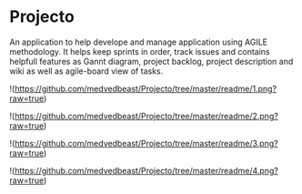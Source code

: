 # Projecto

An application to help develope and manage application using AGILE methodology. It helps keep sprints in order, track issues and contains helpfull features as Gannt diagram, project backlog, project description and wiki as well as agile-board view of tasks.

!(https://github.com/medvedbeast/Projecto/tree/master/readme/1.png?raw=true)

!(https://github.com/medvedbeast/Projecto/tree/master/readme/2.png?raw=true)

!(https://github.com/medvedbeast/Projecto/tree/master/readme/3.png?raw=true)

!(https://github.com/medvedbeast/Projecto/tree/master/readme/4.png?raw=true)
